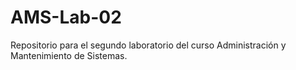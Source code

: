 # AMS-Lab-02
Repositorio para el segundo laboratorio del curso Administración y Mantenimiento de Sistemas.
